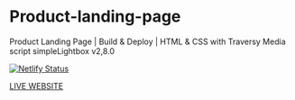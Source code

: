 # Product-landing-page
 Product Landing Page | Build & Deploy | HTML & CSS with Traversy Media
script simpleLightbox v2,8.0

[![Netlify Status](https://api.netlify.com/api/v1/badges/b96e2cf4-8a84-47a2-8a73-2ac7080d3fec/deploy-status)](https://app.netlify.com/sites/product-pagemtl/deploys)


[LIVE WEBSITE](product-pagemtl.netlify.app)

